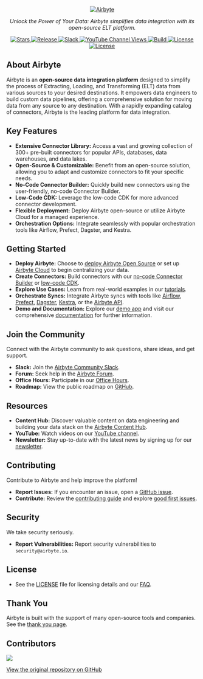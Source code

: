 <p align="center">
  <a href="https://airbyte.com"><img src="https://assets.website-files.com/605e01bc25f7e19a82e74788/624d9c4a375a55100be6b257_Airbyte_logo_color_dark.svg" alt="Airbyte"></a>
</p>

<p align="center">
  <em>Unlock the Power of Your Data: Airbyte simplifies data integration with its open-source ELT platform.</em>
</p>

<p align="center">
<a href="https://github.com/airbytehq/airbyte/stargazers/" target="_blank">
    <img src="https://img.shields.io/github/stars/airbytehq/airbyte?style=social&label=Star&maxAge=2592000" alt="Stars">
</a>
<a href="https://github.com/airbytehq/airbyte/releases" target="_blank">
    <img src="https://img.shields.io/github/v/release/airbytehq/airbyte?color=white" alt="Release">
</a>
<a href="https://airbytehq.slack.com/" target="_blank">
    <img src="https://img.shields.io/badge/slack-join-white.svg?logo=slack" alt="Slack">
</a>
<a href="https://www.youtube.com/c/AirbyteHQ/?sub_confirmation=1" target="_blank">
    <img alt="YouTube Channel Views" src="https://img.shields.io/youtube/channel/views/UCQ_JWEFzs1_INqdhIO3kmrw?style=social">
</a>
<a href="https://github.com/airbytehq/airbyte/actions/workflows/gradle.yml" target="_blank">
    <img src="https://img.shields.io/github/actions/workflow/status/airbytehq/airbyte/gradle.yml?branch=master" alt="Build">
</a>
<a href="https://github.com/airbytehq/airbyte/tree/master/docs/project-overview/licenses" target="_blank">
    <img src="https://img.shields.io/static/v1?label=license&message=MIT&color=white" alt="License">
</a>
<a href="https://github.com/airbytehq/airbyte/tree/master/docs/project-overview/licenses" target="_blank">
    <img src="https://img.shields.io/static/v1?label=license&message=ELv2&color=white" alt="License">
</a>
</p>

## About Airbyte

Airbyte is an **open-source data integration platform** designed to simplify the process of Extracting, Loading, and Transforming (ELT) data from various sources to your desired destinations. It empowers data engineers to build custom data pipelines, offering a comprehensive solution for moving data from any source to any destination. With a rapidly expanding catalog of connectors, Airbyte is the leading platform for data integration.

## Key Features

*   **Extensive Connector Library:** Access a vast and growing collection of 300+ pre-built connectors for popular APIs, databases, data warehouses, and data lakes.
*   **Open-Source & Customizable:** Benefit from an open-source solution, allowing you to adapt and customize connectors to fit your specific needs.
*   **No-Code Connector Builder:** Quickly build new connectors using the user-friendly, no-code Connector Builder.
*   **Low-Code CDK:** Leverage the low-code CDK for more advanced connector development.
*   **Flexible Deployment:** Deploy Airbyte open-source or utilize Airbyte Cloud for a managed experience.
*   **Orchestration Options:** Integrate seamlessly with popular orchestration tools like Airflow, Prefect, Dagster, and Kestra.

## Getting Started

*   **Deploy Airbyte:** Choose to [deploy Airbyte Open Source](https://docs.airbyte.com/quickstart/deploy-airbyte) or set up [Airbyte Cloud](https://docs.airbyte.com/cloud/getting-started-with-airbyte-cloud) to begin centralizing your data.
*   **Create Connectors:** Build connectors with our [no-code Connector Builder](https://docs.airbyte.com/connector-development/connector-builder-ui/overview) or [low-code CDK](https://docs.airbyte.com/connector-development/config-based/low-code-cdk-overview).
*   **Explore Use Cases:** Learn from real-world examples in our [tutorials](https://airbyte.com/tutorials).
*   **Orchestrate Syncs:** Integrate Airbyte syncs with tools like [Airflow](https://docs.airbyte.com/operator-guides/using-the-airflow-airbyte-operator), [Prefect](https://docs.airbyte.com/operator-guides/using-prefect-task), [Dagster](https://docs.airbyte.com/operator-guides/using-dagster-integration), [Kestra](https://docs.airbyte.com/operator-guides/using-kestra-plugin), or the [Airbyte API](https://reference.airbyte.com/reference/start).
*   **Demo and Documentation:** Explore our [demo app](https://demo.airbyte.io/) and visit our comprehensive [documentation](https://docs.airbyte.com/) for further information.

## Join the Community

Connect with the Airbyte community to ask questions, share ideas, and get support.

*   **Slack:** Join the [Airbyte Community Slack](https://airbyte.com/community).
*   **Forum:** Seek help in the [Airbyte Forum](https://github.com/airbytehq/airbyte/discussions).
*   **Office Hours:** Participate in our [Office Hours](https://airbyte.io/daily-office-hours/).
*   **Roadmap:** View the public roadmap on [GitHub](https://github.com/orgs/airbytehq/projects/37/views/1?pane=issue&itemId=26937554).

## Resources

*   **Content Hub:** Discover valuable content on data engineering and building your data stack on the [Airbyte Content Hub](https://airbyte.com/content-hub).
*   **YouTube:** Watch videos on our [YouTube channel](https://www.youtube.com/c/AirbyteHQ).
*   **Newsletter:** Stay up-to-date with the latest news by signing up for our [newsletter](https://airbyte.com/newsletter).

## Contributing

Contribute to Airbyte and help improve the platform!

*   **Report Issues:** If you encounter an issue, open a [GitHub issue](https://github.com/airbytehq/airbyte/issues/new/choose).
*   **Contribute:** Review the [contributing guide](https://docs.airbyte.com/contributing-to-airbyte/) and explore [good first issues](https://github.com/airbytehq/airbyte/labels/contributor-program).

## Security

We take security seriously.

*   **Report Vulnerabilities:** Report security vulnerabilities to `security@airbyte.io`.

## License

*   See the [LICENSE](docs/project-overview/licenses/) file for licensing details and our [FAQ](docs/project-overview/licenses/license-faq.md).

## Thank You

Airbyte is built with the support of many open-source tools and companies. See the [thank you page](THANK-YOU.md).

## Contributors

<a href="https://github.com/airbytehq/airbyte/graphs/contributors">
  <img src="https://contrib.rocks/image?repo=airbytehq/airbyte"/>
</a>

[View the original repository on GitHub](https://github.com/airbytehq/airbyte)